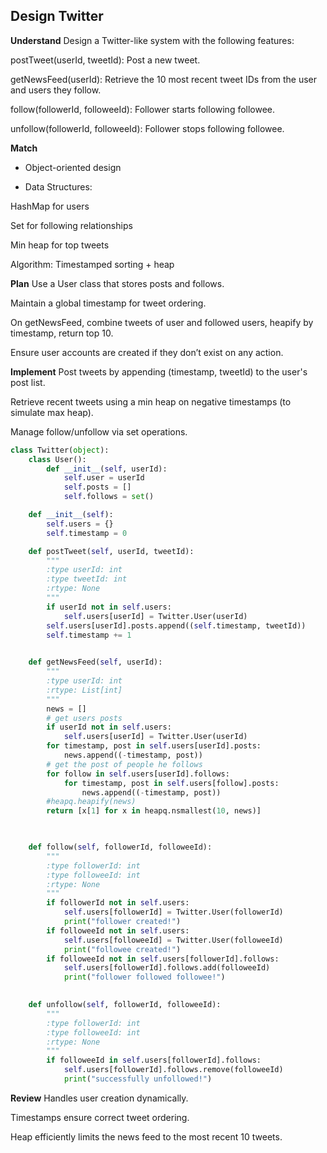 ## Design Twitter
**Understand**
Design a Twitter-like system with the following features:

postTweet(userId, tweetId): Post a new tweet.

getNewsFeed(userId): Retrieve the 10 most recent tweet IDs from the user and users they follow.

follow(followerId, followeeId): Follower starts following followee.

unfollow(followerId, followeeId): Follower stops following followee.

**Match**
- Object-oriented design

- Data Structures:

HashMap for users

Set for following relationships

Min heap for top tweets

Algorithm: Timestamped sorting + heap

**Plan**
Use a User class that stores posts and follows.

Maintain a global timestamp for tweet ordering.

On getNewsFeed, combine tweets of user and followed users, heapify by timestamp, return top 10.

Ensure user accounts are created if they don’t exist on any action.

**Implement**
Post tweets by appending (timestamp, tweetId) to the user's post list.

Retrieve recent tweets using a min heap on negative timestamps (to simulate max heap).

Manage follow/unfollow via set operations.

```python
class Twitter(object):
    class User():
        def __init__(self, userId):
            self.user = userId
            self.posts = []
            self.follows = set()

    def __init__(self):
        self.users = {}
        self.timestamp = 0

    def postTweet(self, userId, tweetId):
        """
        :type userId: int
        :type tweetId: int
        :rtype: None
        """
        if userId not in self.users:
            self.users[userId] = Twitter.User(userId)
        self.users[userId].posts.append((self.timestamp, tweetId))
        self.timestamp += 1
        

    def getNewsFeed(self, userId):
        """
        :type userId: int
        :rtype: List[int]
        """
        news = []
        # get users posts
        if userId not in self.users:
            self.users[userId] = Twitter.User(userId)
        for timestamp, post in self.users[userId].posts:
            news.append((-timestamp, post))
        # get the post of people he follows
        for follow in self.users[userId].follows:
            for timestamp, post in self.users[follow].posts:
                news.append((-timestamp, post))
        #heapq.heapify(news)
        return [x[1] for x in heapq.nsmallest(10, news)]

        

    def follow(self, followerId, followeeId):
        """
        :type followerId: int
        :type followeeId: int
        :rtype: None
        """
        if followerId not in self.users:
            self.users[followerId] = Twitter.User(followerId)
            print("follower created!")
        if followeeId not in self.users:
            self.users[followeeId] = Twitter.User(followeeId)
            print("followee created!")
        if followeeId not in self.users[followerId].follows:
            self.users[followerId].follows.add(followeeId)
            print("follower followed followee!")
        

    def unfollow(self, followerId, followeeId):
        """
        :type followerId: int
        :type followeeId: int
        :rtype: None
        """
        if followeeId in self.users[followerId].follows:
            self.users[followerId].follows.remove(followeeId)
            print("successfully unfollowed!")
```
**Review**
Handles user creation dynamically.

Timestamps ensure correct tweet ordering.

Heap efficiently limits the news feed to the most recent 10 tweets.